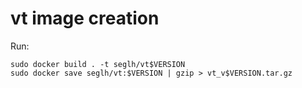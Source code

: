 # vt image creation
Run:
```
sudo docker build . -t seglh/vt$VERSION
sudo docker save seglh/vt:$VERSION | gzip > vt_v$VERSION.tar.gz
```